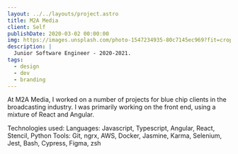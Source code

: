 ```yaml
---
layout: ../../layouts/project.astro
title: M2A Media
client: Self
publishDate: 2020-03-02 00:00:00
img: https://images.unsplash.com/photo-1547234935-80c7145ec969?fit=crop&w=1400&h=700&q=75
description: |
  Junior Software Engineer - 2020-2021.
tags:
  - design
  - dev
  - branding
---
```


At M2A Media, I worked on a number of projects for blue chip clients in the broadcasting industry. I was primarily working on the front end, using a mixture of React and Angular.

Technologies used:
Languages: Javascript, Typescript, Angular, React, Stencil, Python
Tools: Git, ngrx, AWS, Docker, Jasmine, Karma, Selenium, Jest, Bash, Cypress, Figma, zsh
